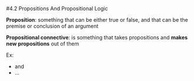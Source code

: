 #4.2 Propositions And Propositional Logic

**Proposition**: something that can be either true or false, and that can be the premise or conclusion of an argument

**Propositional connective**: is something that takes propositions and **makes new propositions** out of them

Ex:
- and
- ...

